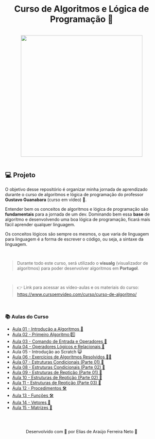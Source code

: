 <h1 align="center">
  Curso de Algoritmos e Lógica de Programação 🧩
</h1>

<br>

<div align="center">
    <img src="https://www.cursoemvideo.com/wp-content/uploads/2019/08/cursoemvideo-logo-branca.png" width="400px" /> 
</div>

<br>

<h2>💻 Projeto</h2>

O objetivo desse repositório é organizar minha jornada de aprendizado durante o curso 
de algoritmos e lógica de programação do professor **Gustavo Guanabara** (curso em vídeo) 💙.

Entender bem os conceitos de algoritmos e lógica de programação são **fundamentais** para a jornada de um dev. Dominando bem essa **base**
de algoritmo e desenvolvendo uma boa lógica de programação, ficará mais fácil aprender qualquer linguagem.

Os conceitos lógicos são sempre os mesmos, o que varia de linguagem para linguagem é a forma de escrever 
o código, ou seja, a sintaxe da linguagem.

<br>

> Durante todo este curso, será utilizado o **visualg** (visualizador de algoritmos) para poder desenvolver algoritmos em **Portugol**.

<br>

> 👉 Link para acessar as vídeo-aulas e os materiais do curso: https://www.cursoemvideo.com/curso/curso-de-algoritmo/

<br>

<h3>📚 Aulas do Curso</h3>
<ul>
  <li><a href="./aulas/aula01.md">Aula 01 - Introdução a Algoritmos 💭</a></li>
  <li><a href="./aulas/aula02.md">Aula 02 - Primeiro Algoritmo 1️⃣</a></li>
  <li><a href="./aulas/aula03.md">Aula 03 - Comando de Entrada e Operadores 🔢</a></li>
  <li><a href="./aulas/aula04.md">Aula 04 - Operadores Lógicos e Relacionais 🧠</a></li>
  <li>Aula 05 - Introdução ao Scratch 😺</li>
  <li><a href="./aulas/aula06.md">Aula 06 - Exercícios de Algoritmos Resolvidos 🏋️‍♂️</a></li>
  <li><a href="./aulas/aula07.md">Aula 07 - Estruturas Condicionais (Parte 01) 🔀</a></li>
  <li><a href="./aulas/aula08.md">Aula 08 - Estruturas Condicionais (Parte 02) 🔀</a></li>
  <li><a href="./aulas/aula09.md">Aula 09 - Estruturas de Reptição (Parte 01) 🔁</a></li>
  <li><a href="./aulas/aula10.md">Aula 10 - Estruturas de Reptição (Parte 02) 🔁</a></li>
  <li><a href="./aulas/aula11.md">Aula 11 - Estruturas de Reptição (Parte 03) 🔁</a></li>
  <li><a href="./aulas/aula12.md">Aula 12 - Procedimentos 🛠</a></li>
  <li><a href="./aulas/aula13.md">Aula 13 - Funções 🛠</a></li>
  <li><a href="./aulas/aula14.md">Aula 14 - Vetores 🎲</a></li>
  <li><a href="./aulas/aula15.md">Aula 15 - Matrizes 🎲</a></li>
</ul>

<br><br>

<p align="center"> Desenvolvido com 💙 por Elias de Araújo Ferreira Neto 👋 <p>